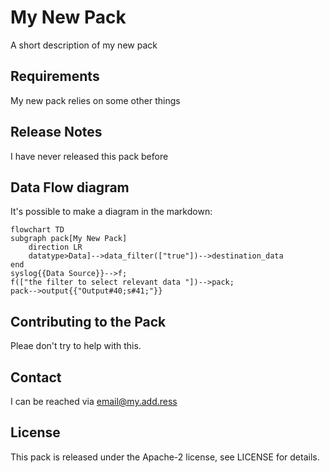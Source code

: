 # My New Pack
A short description of my new pack

## Requirements
My new pack relies on some other things

## Release Notes
I have never released this pack before

## Data Flow diagram
It's possible to make a diagram in the markdown:
```mermaid
flowchart TD
subgraph pack[My New Pack]
    direction LR
    datatype>Data]-->data_filter(["true"])-->destination_data
end
syslog{{Data Source}}-->f;
f(["the filter to select relevant data "])-->pack;
pack-->output{{"Output#40;s#41;"}}
```

## Contributing to the Pack
Pleae don't try to help with this.

## Contact
I can be reached via email@my.add.ress

## License
This pack is released under the Apache-2 license, see LICENSE for details.
